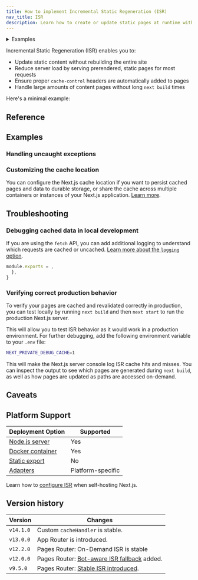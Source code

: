```yaml
---
title: How to implement Incremental Static Regeneration (ISR)
nav_title: ISR
description: Learn how to create or update static pages at runtime with Incremental Static Regeneration.
---
```


<details>
  <summary>Examples</summary>

- [Next.js Commerce](https://vercel.com/templates/next.js/nextjs-commerce)
- [On-Demand ISR](https://on-demand-isr.vercel.app)
- [Next.js Forms](https://github.com/vercel/next.js/tree/canary/examples/next-forms)

</details>

Incremental Static Regeneration (ISR) enables you to:

- Update static content without rebuilding the entire site
- Reduce server load by serving prerendered, static pages for most requests
- Ensure proper `cache-control` headers are automatically added to pages
- Handle large amounts of content pages without long `next build` times

Here's a minimal example:

## Reference

## Examples

### Handling uncaught exceptions

### Customizing the cache location

You can configure the Next.js cache location if you want to persist cached pages and data to durable storage, or share the cache across multiple containers or instances of your Next.js application. [Learn more](/docs/app/guides/self-hosting#caching-and-isr).

## Troubleshooting

### Debugging cached data in local development

If you are using the `fetch` API, you can add additional logging to understand which requests are cached or uncached. [Learn more about the `logging` option](/docs/app/api-reference/config/next-config-js/logging).

```jsx filename="next.config.js"
module.exports = ,
  },
}
```

### Verifying correct production behavior

To verify your pages are cached and revalidated correctly in production, you can test locally by running `next build` and then `next start` to run the production Next.js server.

This will allow you to test ISR behavior as it would work in a production environment. For further debugging, add the following environment variable to your `.env` file:

```bash filename=".env"
NEXT_PRIVATE_DEBUG_CACHE=1
```

This will make the Next.js server console log ISR cache hits and misses. You can inspect the output to see which pages are generated during `next build`, as well as how pages are updated as paths are accessed on-demand.

## Caveats

## Platform Support

| Deployment Option                                                   | Supported         |
| ------------------------------------------------------------------- | ----------------- |
| [Node.js server](/docs/app/getting-started/deploying#nodejs-server) | Yes               |
| [Docker container](/docs/app/getting-started/deploying#docker)      | Yes               |
| [Static export](/docs/app/getting-started/deploying#static-export)  | No                |
| [Adapters](/docs/app/getting-started/deploying#adapters)            | Platform-specific |

Learn how to [configure ISR](/docs/app/guides/self-hosting#caching-and-isr) when self-hosting Next.js.

## Version history

| Version   | Changes                                                                             |
| --------- | ----------------------------------------------------------------------------------- |
| `v14.1.0` | Custom `cacheHandler` is stable.                                                    |
| `v13.0.0` | App Router is introduced.                                                           |
| `v12.2.0` | Pages Router: On-Demand ISR is stable                                               |
| `v12.0.0` | Pages Router: [Bot-aware ISR fallback](/blog/next-12#bot-aware-isr-fallback) added. |
| `v9.5.0`  | Pages Router: [Stable ISR introduced](/blog/next-9-5).                              |
